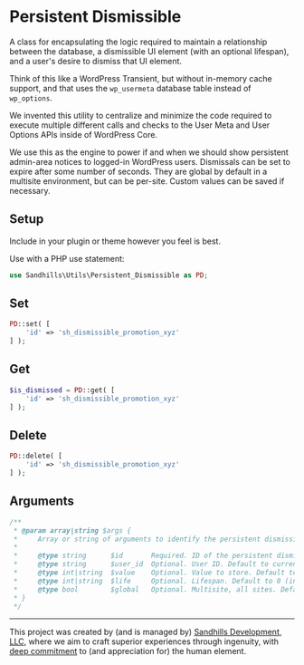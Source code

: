 # Persistent Dismissible

A class for encapsulating the logic required to maintain a relationship between the database, a dismissible UI element (with an optional lifespan), and a user's desire to dismiss that UI element.

Think of this like a WordPress Transient, but without in-memory cache support, and that uses the `wp_usermeta` database table instead of `wp_options`.

We invented this utility to centralize and minimize the code required to execute multiple different calls and checks to the User Meta and User Options APIs inside of WordPress Core.

We use this as the engine to power if and when we should show persistent admin-area notices to logged-in WordPress users. Dismissals can be set to expire after some number of seconds. They are global by default in a multisite environment, but can be per-site. Custom values can be saved if necessary.

## Setup

Include in your plugin or theme however you feel is best.

Use with a PHP use statement:

```php
use Sandhills\Utils\Persistent_Dismissible as PD;
```

## Set

```php
PD::set( [
	'id' => 'sh_dismissible_promotion_xyz'
] );
```

## Get

```php
$is_dismissed = PD::get( [
	'id' => 'sh_dismissible_promotion_xyz'
] );
```

## Delete

```php
PD::delete( [
	'id' => 'sh_dismissible_promotion_xyz'
] );
```

## Arguments

```php
/**
 * @param array|string $args {
 *     Array or string of arguments to identify the persistent dismissible.
 *
 *     @type string      $id       Required. ID of the persistent dismissible.
 *     @type string      $user_id  Optional. User ID. Default to current user ID.
 *     @type int|string  $value    Optional. Value to store. Default to true.
 *     @type int|string  $life     Optional. Lifespan. Default to 0 (infinite)
 *     @type bool        $global   Optional. Multisite, all sites. Default true.
 * }
 */
```

----

This project was created by (and is managed by) <a href="https://sandhillsdev.com">Sandhills Development, LLC</a>, where we aim to craft superior experiences through ingenuity, with <a href="https://sandhillsdev.com/commitments/">deep commitment</a> to (and appreciation for) the human element.
